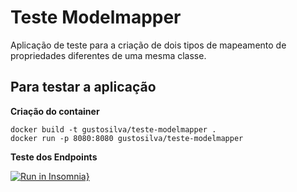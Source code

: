 # Teste Modelmapper

Aplicação de teste para a criação de dois tipos de mapeamento de propriedades diferentes de uma mesma classe.

## Para testar a aplicação

**Criação do container**

```shell
docker build -t gustosilva/teste-modelmapper .
docker run -p 8080:8080 gustosilva/teste-modelmapper
```
**Teste dos Endpoints**

[![Run in Insomnia}](https://insomnia.rest/images/run.svg)](https://insomnia.rest/run/?label=teste-modelmapper&uri=https%3A%2F%2Fgithub.com%2Fgasfgrv%2Fteste-modelmapper%2Fraw%2Fmaster%2Fcollection.json)
